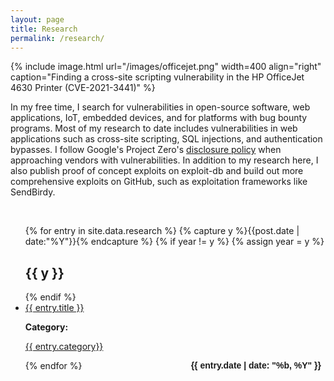 ```yaml
---
layout: page
title: Research
permalink: /research/
---
```



{% include image.html url="/images/officejet.png" width=400 align="right" caption="Finding a cross-site scripting vulnerability in the HP OfficeJet 4630 Printer (CVE-2021-3441)" %}


In my free time, I search for vulnerabilities in open-source software, web applications, IoT, embedded devices, and for platforms with bug bounty programs. Most of my research to date includes vulnerabilities in web applications such as cross-site scripting, SQL injections, and authentication bypasses. I follow Google's Project Zero's [disclosure policy](https://googleprojectzero.blogspot.com/2021/04/policy-and-disclosure-2021-edition.html) when approaching vendors with vulnerabilities. In addition to my research here, I also publish proof of concept exploits on exploit-db and build out more comprehensive exploits on GitHub, such as exploitation frameworks like SendBirdy. 


<br>

<ul id="archive">
{% for entry in site.data.research %}
  {% capture y %}{{post.date | date:"%Y"}}{% endcapture %}
    {% if year != y %}
    {% assign year = y %}
    <h2 class="blogyear">{{ y }}</h2>
   {% endif %}

  <li class="archiveposturl"><span><a href="{{ entry.url }}">{{ entry.title }}</a></span><br>
  <span class="postlower">

  <strong>Category:</strong>  
 
  <a href="/categories/{{ entry.category }}" title="{{ entry.category }}">{{ entry.category}}</a>&nbsp;

  <strong style="font-size:100%; font-family: 'Titillium Web', sans-serif; float:right; padding-right: .5em">{{ entry.date  | date: "%b, %Y" }}</strong> 
  </span> 

  </li>
  {% endfor %}
</ul>
